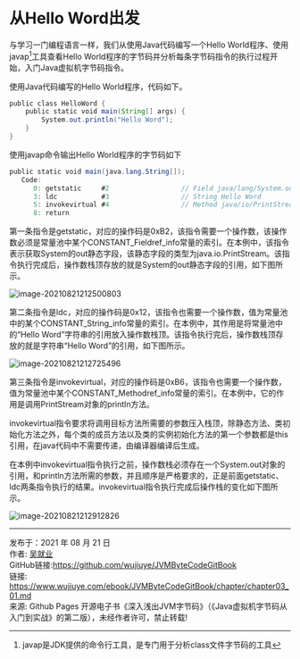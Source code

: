 # 从Hello Word出发

与学习一门编程语言一样，我们从使用Java代码编写一个Hello World程序、使用javap[^1]工具查看Hello World程序的字节码并分析每条字节码指令的执行过程开始，入门Java虚拟机字节码指令。 

使用Java代码编写的Hello World程序，代码如下。

```java
public class HelloWord {  
    public static void main(String[] args) {  
        System.out.println("Hello Word");  
    }  
} 
```

使用javap命令输出Hello World程序的字节码如下

```java
public static void main(java.lang.String[]);  
   Code:  
      0: getstatic     #2                  // Field java/lang/System.out:Ljava/io/PrintStream;  
      3: ldc           #3                  // String Hello Word  
      5: invokevirtual #4                  // Method java/io/PrintStream.println:(Ljava/lang/String;)V  
      8: return  
```

第一条指令是getstatic，对应的操作码是0xB2，该指令需要一个操作数，该操作数必须是常量池中某个CONSTANT_Fieldref_info常量的索引。在本例中，该指令表示获取System的out静态字段，该静态字段的类型为java.io.PrintStream。该指令执行完成后，操作数栈顶存放的就是System的out静态字段的引用，如下图所示。

![image-20210821212500803](images/chapter03_01_01.png)

第二条指令是ldc，对应的操作码是0x12，该指令也需要一个操作数，值为常量池中的某个CONSTANT_String_info常量的索引。在本例中，其作用是将常量池中的“Hello Word”字符串的引用放入操作数栈顶。该指令执行完后，操作数栈顶存放的就是字符串“Hello Word”的引用，如下图所示。

![image-20210821212725496](images/chapter03_01_02.png)

第三条指令是invokevirtual，对应的操作码是0xB6，该指令也需要一个操作数，值为常量池中某个CONSTANT_Methodref_info常量的索引。在本例中，它的作用是调用PrintStream对象的println方法。

 invokevirtual指令要求将调用目标方法所需要的参数压入栈顶，除静态方法、类初始化方法<clinit>之外，每个类的成员方法以及类的实例初始化方法<init>的第一个参数都是this引用，在java代码中不需要传递，由编译器编译后生成。

在本例中invokevirtual指令执行之前，操作数栈必须存在一个System.out对象的引用，和println方法所需的参数，并且顺序是严格要求的，正是前面getstatic、ldc两条指令执行的结果。invokevirtual指令执行完成后操作栈的变化如下图所示。

![image-20210821212912826](images/chapter03_01_03.png)

---

[^1]: javap是JDK提供的命令行工具，是专门用于分析class文件字节码的工具

发布于：2021 年 08 月 21 日<br>作者: [吴就业](https://www.wujiuye.com/)<br>GitHub链接:https://github.com/wujiuye/JVMByteCodeGitBook<br>链接: https://www.wujiuye.com/ebook/JVMByteCodeGitBook/chapter/chapter03_01.md<br>来源: Github Pages 开源电子书《深入浅出JVM字节码》（《Java虚拟机字节码从入门到实战》的第二版），未经作者许可，禁止转载!<br>

